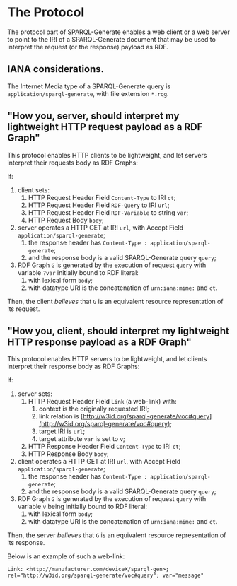 # The Protocol

The protocol part of SPARQL-Generate enables a web client or a web server to point to the IRI of a SPARQL-Generate document that may be used to interpret the request (or the response) payload as RDF.

## IANA considerations.

The Internet Media type of a SPARQL-Generate query is `application/sparql-generate`, with file extension `*.rqg`.

## "How you, server, should interpret my lightweight HTTP request payload as a RDF Graph"

This protocol enables HTTP clients to be lightweight, and let servers interpret their requests body as RDF Graphs:

If:

1. client sets:
    1. HTTP Request Header Field `Content-Type` to IRI `ct`;
    1. HTTP Request Header Field `RDF-Query` to IRI `url`;
    1. HTTP Request Header Field `RDF-Variable` to string `var`;
    1. HTTP Request Body `body`;
1. server operates a HTTP GET at IRI `url`, with Accept Field `application/sparql-generate`;
    1. the response header has `Content-Type : application/sparql-generate`;
    1. and the response body is a valid SPARQL-Generate query `query`;
1. RDF Graph `G` is generated by the execution of request `query` with variable `?var` initially bound to RDF literal:
    1. with lexical form `body`;
    1. with datatype URI is the concatenation of `urn:iana:mime:` and `ct`.

Then, the client _believes_ that `G` is an equivalent resource representation of its request.


## "How you, client, should interpret my lightweight HTTP response payload as a RDF Graph"

This protocol enables HTTP servers to be lightweight, and let clients interpret their response body as RDF Graphs:

If:

1. server sets:
    1. HTTP Request Header Field `Link` (a web-link) with:
        1. context is the originally requested IRI;
        1. link relation is [http://w3id.org/sparql-generate/voc#query](http://w3id.org/sparql-generate/voc#query);
        1. target IRI is `url`;
        1. target attribute `var` is set to `v`;
    1. HTTP Response Header Field `Content-Type` to IRI `ct`;
    1. HTTP Response Body `body`;
1. client operates a HTTP GET at IRI `url`, with Accept Field `application/sparql-generate`;
    1. the response header has `Content-Type : application/sparql-generate`;
    1. and the response body is a valid SPARQL-Generate query `query`;
1. RDF Graph `G` is generated by the execution of request `query` with variable `v` being initially bound to RDF literal:
    1. with lexical form `body`;
    1. with datatype URI is the concatenation of `urn:iana:mime:` and `ct`.

Then, the server _believes_ that `G` is an equivalent resource representation of its response.

Below is an example of such a web-link:

```
Link: <http://manufacturer.com/deviceX/sparql-gen>; rel="http://w3id.org/sparql-generate/voc#query"; var="message"
```

